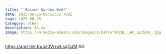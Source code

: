 ```yaml
---
title: " Raised Garden Bed!"
date: 2025-06-26T09:51:52.760Z
tags: 2025-06-26
Category: other
description: 24.xx
image: https://m.media-amazon.com/images/I/81P7wTXKzbL._AC_SL1500_.jpg
---
```

https://amzlink.to/az0VrrwLsqOJM
AD